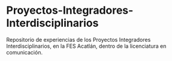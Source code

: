 # Proyectos-Integradores-Interdisciplinarios
Repositorio de experiencias de los Proyectos Integradores Interdisciplinarios, en la FES Acatlán, dentro de la licenciatura en comunicación. 
